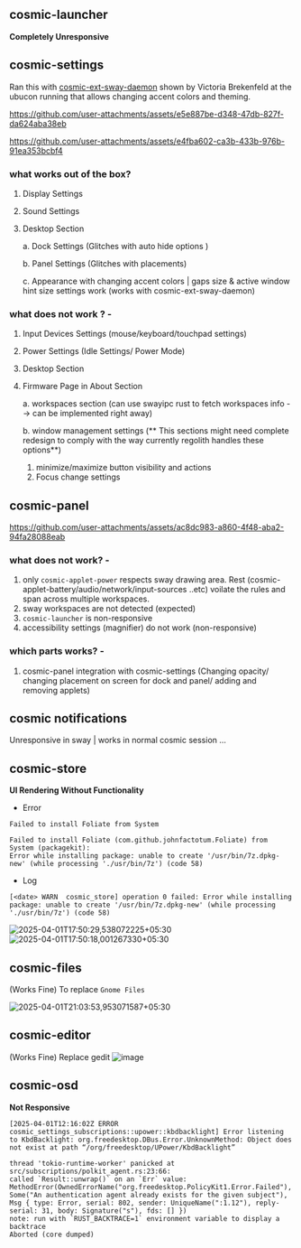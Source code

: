 
## cosmic-launcher

**Completely Unresponsive**

## cosmic-settings
Ran this with [cosmic-ext-sway-daemon](https://github.com/Drakulix/cosmic-ext-extra-sessions/blob/main/sway/cosmic-ext-sway-daemon/src/main.rs) shown by Victoria Brekenfeld at the ubucon running that allows changing accent colors and theming.

https://github.com/user-attachments/assets/e5e887be-d348-47db-827f-da624aba38eb

https://github.com/user-attachments/assets/e4fba602-ca3b-433b-976b-91ea353bcbf4

### what works out of the box?
1. Display Settings
2. Sound Settings
3. Desktop Section

   a. Dock Settings (Glitches with auto hide options )

   b. Panel Settings (Glitches with placements)

   c. Appearance with changing accent colors | gaps size & active window hint size settings work (works with cosmic-ext-sway-daemon) 
   
### what does not work ? - 
1. Input Devices Settings (mouse/keyboard/touchpad settings)
2. Power Settings (Idle Settings/ Power Mode)
3. Desktop Section
4. Firmware Page in About Section

   a. workspaces section (can use swayipc rust to fetch workspaces info --> can be implemented right away)

   b. window management settings  (** This sections might need complete redesign to comply with the way currently regolith handles these options**)
   1. minimize/maximize button visibility and actions 
   2. Focus change settings
    
## cosmic-panel

https://github.com/user-attachments/assets/ac8dc983-a860-4f48-aba2-94fa28088eab

### what does not work? - 
1. only `cosmic-applet-power` respects sway drawing area. Rest (cosmic-applet-battery/audio/network/input-sources ..etc) voilate the rules and span across multiple workspaces.
2. sway workspaces are not detected (expected)
3. `cosmic-launcher` is non-responsive
4. accessibility settings (magnifier) do not work (non-responsive)

### which parts works? - 
1. cosmic-panel integration with cosmic-settings (Changing opacity/ changing placement on screen for dock and panel/ adding and removing applets)

## cosmic notifications
Unresponsive in sway | works in normal cosmic session ...

## cosmic-store
**UI Rendering Without Functionality**

- Error
```
Failed to install Foliate from System

Failed to install Foliate (com.github.johnfactotum.Foliate) from 
System (packagekit):
Error while installing package: unable to create '/usr/bin/7z.dpkg-
new' (while processing './usr/bin/7z') (code 58)

```

- Log

```
[<date> WARN  cosmic_store] operation 0 failed: Error while installing package: unable to create '/usr/bin/7z.dpkg-new' (while processing './usr/bin/7z') (code 58)

```
![2025-04-01T17:50:29,538072225+05:30](https://github.com/user-attachments/assets/3f9a0de2-2c54-411d-af81-c18b53938ca0)
![2025-04-01T17:50:18,001267330+05:30](https://github.com/user-attachments/assets/31c45649-22a7-4e06-b860-1345f47e0a24)


## cosmic-files 
(Works Fine)
To replace `Gnome Files`

![2025-04-01T21:03:53,953071587+05:30](https://github.com/user-attachments/assets/f152ac19-731f-422d-bbd1-6609193dea4a)


## cosmic-editor 
(Works Fine)
Replace gedit
![image](https://github.com/user-attachments/assets/5a93bed5-6b17-403c-8cf2-ba18e427b195)

## cosmic-osd

**Not Responsive**

```
[2025-04-01T12:16:02Z ERROR cosmic_settings_subscriptions::upower::kbdbacklight] Error listening to KbdBacklight: org.freedesktop.DBus.Error.UnknownMethod: Object does not exist at path “/org/freedesktop/UPower/KbdBacklight”

thread 'tokio-runtime-worker' panicked at src/subscriptions/polkit_agent.rs:23:66:
called `Result::unwrap()` on an `Err` value: MethodError(OwnedErrorName("org.freedesktop.PolicyKit1.Error.Failed"), Some("An authentication agent already exists for the given subject"), Msg { type: Error, serial: 802, sender: UniqueName(":1.12"), reply-serial: 31, body: Signature("s"), fds: [] })
note: run with `RUST_BACKTRACE=1` environment variable to display a backtrace
Aborted (core dumped)

```

